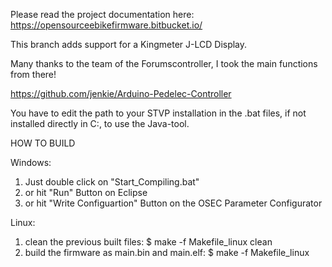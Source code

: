 Please read the project documentation here: https://opensourceebikefirmware.bitbucket.io/

This branch adds support for a Kingmeter J-LCD Display. 

Many thanks to the team of the Forumscontroller, I took the main functions from there!

https://github.com/jenkie/Arduino-Pedelec-Controller

You have to edit the path to your STVP installation in the .bat files, if not installed directly in C:\, to use the Java-tool.

HOW TO BUILD

Windows: 

1. Just double click on "Start_Compiling.bat" 
2. or hit "Run" Button on Eclipse 
3. or hit "Write Configuartion" Button on the OSEC Parameter Configurator

Linux:
1. clean the previous built files: $ make -f Makefile_linux clean
2. build the firmware as main.bin and main.elf: $ make -f Makefile_linux
